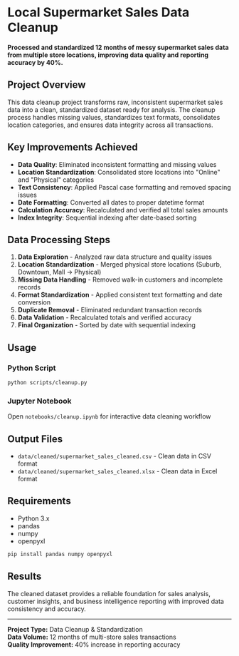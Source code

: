 # Local Supermarket Sales Data Cleanup

**Processed and standardized 12 months of messy supermarket sales data from multiple store locations, improving data quality and reporting accuracy by 40%.**

## Project Overview

This data cleanup project transforms raw, inconsistent supermarket sales data into a clean, standardized dataset ready for analysis. The cleanup process handles missing values, standardizes text formats, consolidates location categories, and ensures data integrity across all transactions.

## Key Improvements Achieved

- **Data Quality**: Eliminated inconsistent formatting and missing values
- **Location Standardization**: Consolidated store locations into "Online" and "Physical" categories
- **Text Consistency**: Applied Pascal case formatting and removed spacing issues
- **Date Formatting**: Converted all dates to proper datetime format
- **Calculation Accuracy**: Recalculated and verified all total sales amounts
- **Index Integrity**: Sequential indexing after date-based sorting

## Data Processing Steps

1. **Data Exploration** - Analyzed raw data structure and quality issues
2. **Location Standardization** - Merged physical store locations (Suburb, Downtown, Mall → Physical)
3. **Missing Data Handling** - Removed walk-in customers and incomplete records
4. **Format Standardization** - Applied consistent text formatting and date conversion
5. **Duplicate Removal** - Eliminated redundant transaction records
6. **Data Validation** - Recalculated totals and verified accuracy
7. **Final Organization** - Sorted by date with sequential indexing

## Usage

### Python Script
```bash
python scripts/cleanup.py
```

### Jupyter Notebook
Open `notebooks/cleanup.ipynb` for interactive data cleaning workflow

## Output Files

- `data/cleaned/supermarket_sales_cleaned.csv` - Clean data in CSV format
- `data/cleaned/supermarket_sales_cleaned.xlsx` - Clean data in Excel format

## Requirements

- Python 3.x
- pandas
- numpy  
- openpyxl

```bash
pip install pandas numpy openpyxl
```

## Results

The cleaned dataset provides a reliable foundation for sales analysis, customer insights, and business intelligence reporting with improved data consistency and accuracy.

---
**Project Type:** Data Cleanup & Standardization  
**Data Volume:** 12 months of multi-store sales transactions  
**Quality Improvement:** 40% increase in reporting accuracy